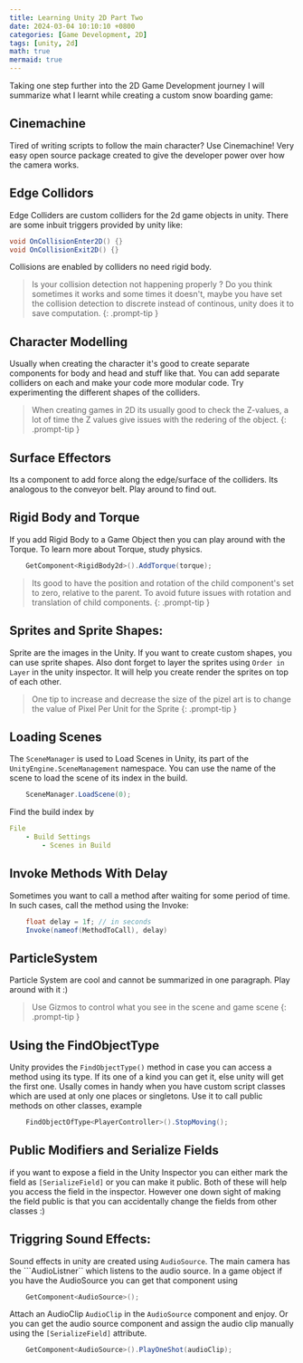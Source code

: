 ```yaml
---
title: Learning Unity 2D Part Two
date: 2024-03-04 10:10:10 +0800
categories: [Game Development, 2D]
tags: [unity, 2d]
math: true
mermaid: true
---
```


<script>{% include_relative assets/scripts/ga-pv.js %}</script>

Taking one step further into the 2D Game Development journey I will summarize what I learnt while creating a custom snow boarding game:

## Cinemachine

Tired of writing scripts to follow the main character? Use Cinemachine! Very easy open source package created to give the developer power over how the camera works.

## Edge Collidors

Edge Colliders are custom colliders for the 2d game objects in unity. There are some inbuit triggers provided by unity like:

```csharp
void OnCollisionEnter2D() {}
void OnCollisionExit2D() {}
```

Collisions are enabled by colliders no need rigid body.

> Is your collision detection not happening properly ? Do you think sometimes it works and some times it doesn't, maybe you have set the collision detection to discrete instead of continous, unity does it to save computation.
{: .prompt-tip }

## Character Modelling

Usually when creating the character it's good to create separate components for body and head and stuff like that. You can add separate colliders on each and make your code more modular code. Try experimenting the different shapes of the colliders.

> When creating games in 2D its usually good to check the Z-values, a lot of time the Z values give issues with the redering of the object.
{: .prompt-tip }

## Surface Effectors

Its a component to add force along the edge/surface of the colliders. Its analogous to the conveyor belt. Play around to find out.


## Rigid Body and Torque

If you add Rigid Body to a Game Object then you can play around with the Torque. To learn more about Torque, study physics.

```csharp
    GetComponent<RigidBody2d>().AddTorque(torque);
```

> Its good to have the position and rotation of the child component's set to zero, relative to the parent. To avoid future issues with rotation and translation of child components.
{: .prompt-tip }

## Sprites and Sprite Shapes:

Sprite are the images in the Unity. If you want to create custom shapes, you can use sprite shapes. Also dont forget to layer the sprites using ```Order in Layer``` in the unity inspector. It will help you create render the sprites on top of each other.

> One tip to increase and decrease the size of the pizel art is to change the value of Pixel Per Unit for the Sprite
{: .prompt-tip }

## Loading Scenes

The ```SceneManager``` is used to Load Scenes in Unity, its part of the ```UnityEngine.SceneManagement``` namespace. You can use the name of the scene to load the scene of its index in the build.

```csharp
    SceneManager.LoadScene(0);
```
Find the build index by
```yaml
File
    - Build Settings
        - Scenes in Build
```


## Invoke Methods With Delay

Sometimes you want to call a method after waiting for some period of time. In such cases, call the method using the Invoke:
```csharp
    float delay = 1f; // in seconds
    Invoke(nameof(MethodToCall), delay)
```

## ParticleSystem

Particle System are cool and cannot be summarized in one paragraph. Play around with it :)

> Use Gizmos to control what you see in the scene and game scene
{: .prompt-tip }

## Using the FindObjectType

Unity provides the ```FindObjectType()``` method in case you can access a method using its type. If its one of a kind you can get it, else unity will get the first one. Usally comes in handy when you have custom script classes which are used at only one places or singletons. Use it to call public methods on other classes, example

```csharp
    FindObjectOfType<PlayerController>().StopMoving();
```

## Public Modifiers and Serialize Fields

if you want to expose a field in the Unity Inspector you can either mark the field as ```[SerializeField]``` or you can make it public. Both of these will help you access the field in the inspector. However one down sight of making the field public is that you can accidentally change the fields from other classes :)

## Triggring Sound Effects:

Sound effects in unity are created using ```AudioSource```. The main camera has the ```AudioListner`` which listens to the audio source. In a game object if you have the AudioSource you can get that component using 
```csharp
    GetComponent<AudioSource>();
```

Attach an AudioClip ```AudioClip``` in the  ```AudioSource``` component and enjoy. Or you can get the audio source component and assign the audio clip manually using the ```[SerializeField]``` attribute.

```csharp
    GetComponent<AudioSource>().PlayOneShot(audioClip);
```

